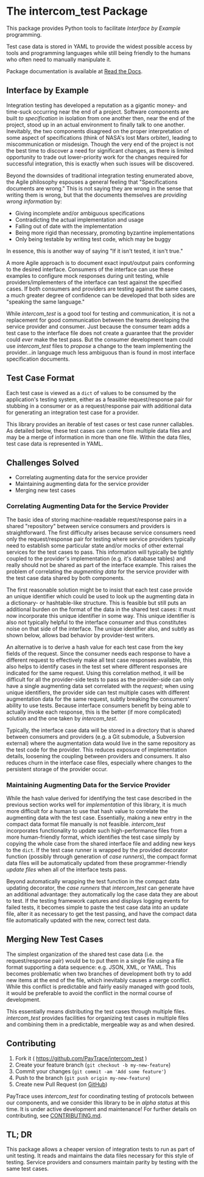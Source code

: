 
# The intercom_test Package

This package provides Python tools to facilitate _Interface by Example_ programming.

Test case data is stored in YAML to provide the widest possible access by tools and programming languages while still being friendly to the humans who often need to manually manipulate it.

Package documentation is available at [Read the Docs][docs].

## Interface by Example

Integration testing has developed a reputation as a gigantic money- and time-suck occurring near the end of a project.  Software components are built _to specification_ in isolation from one another then, near the end of the project, stood up in an actual environment to finally talk to one another.  Inevitably, the two components disagreed on the proper interpretation of some aspect of specifications (think of NASA's lost Mars orbiter), leading to miscommunication or misdesign.  Though the very end of the project is not the best time to discover a need for significant changes, as there is limited opportunity to trade out lower-priority work for the changes required for successful integration, this is exactly when such issues will be discovered.

Beyond the downsides of traditional integration testing enumerated above, the Agile philosophy espouses a general feeling that "Specifications documents are wrong."  This is not saying they are wrong in the sense that writing them is wrong, but that the documents themselves are _providing wrong information_ by:

* Giving incomplete and/or ambiguous specifications
* Contradicting the actual implementation and usage
* Falling out of date with the implementation
* Being more rigid than necessary, promoting byzantine implementations
* Only being testable by writing test code, which may be buggy

In essence, this is another way of saying "If it isn't tested, it isn't true."

A more Agile approach is to document exact input/output pairs conforming to the desired interface.  Consumers of the interface can use these examples to configure mock responses during unit testing, while providers/implementers of the interface can test against the specified cases.  If both consumers and providers are testing against the same cases, a much greater degree of confidence can be developed that both sides are "speaking the same language."

While *intercom_test* is a good tool for testing and communication, it is not a replacement for good communication between the teams developing the service provider and consumer.  Just because the consumer team adds a test case to the interface file does not create a guarantee that the provider could _ever_ make the test pass.  But the consumer development team could use *intercom_test* files to _propose_ a change to the team implementing the provider...in language much less ambiguous than is found in most interface specification documents.


## Test Case Format

Each test case is viewed as a `dict` of values to be consumed by the application's testing system, either as a feasible request/response pair for stubbing in a consumer or as a request/response pair with additional data for generating an integration test case for a provider.

This library provides an iterable of test cases or test case runner callables.  As detailed below, these test cases can come from multiple data files and may be a merge of information in more than one file.  Within the data files, test case data is represented in YAML.

## Challenges Solved

* Correlating augmenting data for the service provider
* Maintaining augmenting data for the service provider
* Merging new test cases


### Correlating Augmenting Data for the Service Provider

The basic idea of storing machine-readable request/response pairs in a shared "repository" between service consumers and providers is straightforward.  The first difficulty arises because service consumers need only the request/response pair for testing where service providers typically need to establish some particular state and/or mocks of other external services for the test cases to pass.  This information will typically be tightly coupled to the provider's implementation (e.g. it's database tables) and really should not be shared as part of the interface example.  This raises the problem of correlating the _augmenting data_ for the service provider with the test case data shared by both components.

The first reasonable solution might be to insist that each test case provide an unique identifier which could be used to look up the augmenting data in a dictionary- or hashtable-like structure.  This is feasible but still puts an additional burden on the format of the data in the shared test cases: it must now incorporate this unique identifier in some way.  This unique identifier is also not typically helpful to the interface consumer and thus constitutes noise on that side of the interface.  The unique identifier also, and subtly as shown below, allows bad behavior by provider-test writers.

An alternative is to derive a hash value for each test case from the key fields of the request.  Since the consumer needs each response to have a different request to effectively make all test case responses available, this also helps to identify cases in the test set where different responses are indicated for the same request.  Using this correlation method, it will be difficult for all the provider-side tests to pass as the provider-side can only have a single augmenting data set correlated with the _request_; when using unique identifiers, the provider side can test multiple cases with different augmentation data for the same request, subtly breaking the consumers' ability to use tests.  Because interface consumers benefit by being able to actually invoke each response, this is the better (if more complicated) solution and the one taken by *intercom_test*.

Typically, the interface case data will be stored in a directory that is shared between consumers and providers (e.g. a Git submodule, a Subversion external) where the augmentation data would live in the same repository as the test code for the provider.  This reduces exposure of implementation details, loosening the coupling between providers and consumers.  It also reduces churn in the interface case files, especially where changes to the persistent storage of the provider occur.


### Maintaining Augmenting Data for the Service Provider

While the hash value derived for identifying the test case described in the previous section works well for _implementation_ of this library, it is much more difficult for a human to use that hash value to correlate the augmenting data with the test case.  Essentially, making a new entry in the compact data format file manually is not feasible.  *intercom_test* incorporates functionality to update such high-performance files from a more human-friendly format, which identifies the test case simply by copying the whole case from the shared interface file and adding new keys to the `dict`.  If the test case runner is wrapped by the provided decorator function (possibly through generation of *case runners*), the compact format data files will be automatically updated from these programmer-friendly _update files_ when all of the interface tests pass.

Beyond automatically wrapping the test function in the compact data updating decorator, the *case runners* that *intercom_test* can generate have an additional advantage: they automatically log the case data they are about to test.  If the testing framework captures and displays logging events for failed tests, it becomes simple to paste the test case data into an update file, alter it as necessary to get the test passing, and have the compact data file automatically updated with the new, correct test data.


## Merging New Test Cases

The simplest organization of the shared test case data (i.e. the request/response pair) would be to put them in a single file using a file format supporting a data sequence: e.g. JSON, XML, or YAML.  This becomes problematic when two branches of development both try to add new items at the end of the file, which inevitably causes a merge conflict.  While this conflict is predictable and fairly easily managed with good tools, it would be preferable to avoid the conflict in the normal course of development.

This essentially means distributing the test cases through multiple files.  *intercom_test* provides facilities for organizing test cases in multiple files and combining them in a predictable, mergeable way as and when desired.

## Contributing

1. Fork it ( https://github.com/PayTrace/intercom_test )
2. Create your feature branch (`git checkout -b my-new-feature`)
3. Commit your changes (`git commit -am 'Add some feature'`)
4. Push to the branch (`git push origin my-new-feature`)
5. Create new Pull Request (on [GitHub](https://github.com))

PayTrace uses *intercom_test* for coordinating testing of protocols between our components, and we consider this library to be in _alpha status_ at this time. It is under active development and maintenance! For further details on contributing, see [CONTRIBUTING.md](./CONTRIBUTING.md).

## TL; DR

This package allows a cheaper version of integration tests to run as part of unit testing.  It reads and maintains the data files necessary for this style of testing.  Service providers and consumers maintain parity by testing with the same test cases.

[docs]: https://intercom-test.readthedocs.io/en/latest/
